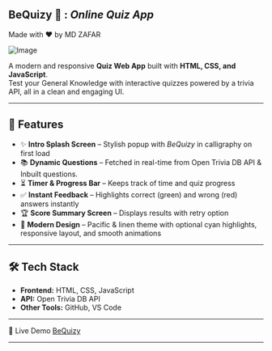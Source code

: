 ## BeQuizy 🧠 : _Online Quiz App_
Made with ❤️ by MD ZAFAR 

![Image](https://github.com/user-attachments/assets/d6ff2513-1481-4f44-b7ba-9581468486c6)

A modern and responsive **Quiz Web App** built with **HTML, CSS, and JavaScript**.  
Test your General Knowledge with interactive quizzes powered by a trivia API, all in a clean and engaging UI.  

---

## 🚀 Features
- ✨ **Intro Splash Screen** – Stylish popup with *BeQuizy* in calligraphy on first load  
- 📚 **Dynamic Questions** – Fetched in real-time from Open Trivia DB API & Inbuilt questions.
- ⏳ **Timer & Progress Bar** – Keeps track of time and quiz progress  
- ✅ **Instant Feedback** – Highlights correct (green) and wrong (red) answers instantly  
- 🏆 **Score Summary Screen** – Displays results with retry option  
- 🎨 **Modern Design** – Pacific & linen theme with optional cyan highlights, responsive layout, and smooth animations  

---

## 🛠️ Tech Stack
- **Frontend:** HTML, CSS, JavaScript
- **API:** Open Trivia DB API
- **Other Tools:** GitHub, VS Code

---

🔗 Live Demo
[BeQuizy](https://mdzafar99.github.io/BeQuizy/)

---
